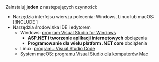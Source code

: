 Zainstaluj **jeden** z następujących czynności:

* Narzędzia interfejsu wiersza polecenia: Windows, Linux lub macOS: [!INCLUDE [](~/includes/net-core-sdk-download-link.md)]
* Narzędzia środowiska IDE i edytorem
  * Windows: [program Visual Studio for Windows](https://www.microsoft.com/net/download/windows)
    * **ASP.NET i tworzenie aplikacji internetowych** obciążenia
    * **Programowanie dla wielu platform .NET core** obciążenia
  * Linux: [programu Visual Studio Code](https://www.microsoft.com/net/download/linux)
  * System macOS: [programu Visual Studio dla komputerów Mac](https://www.microsoft.com/net/download/macos)
